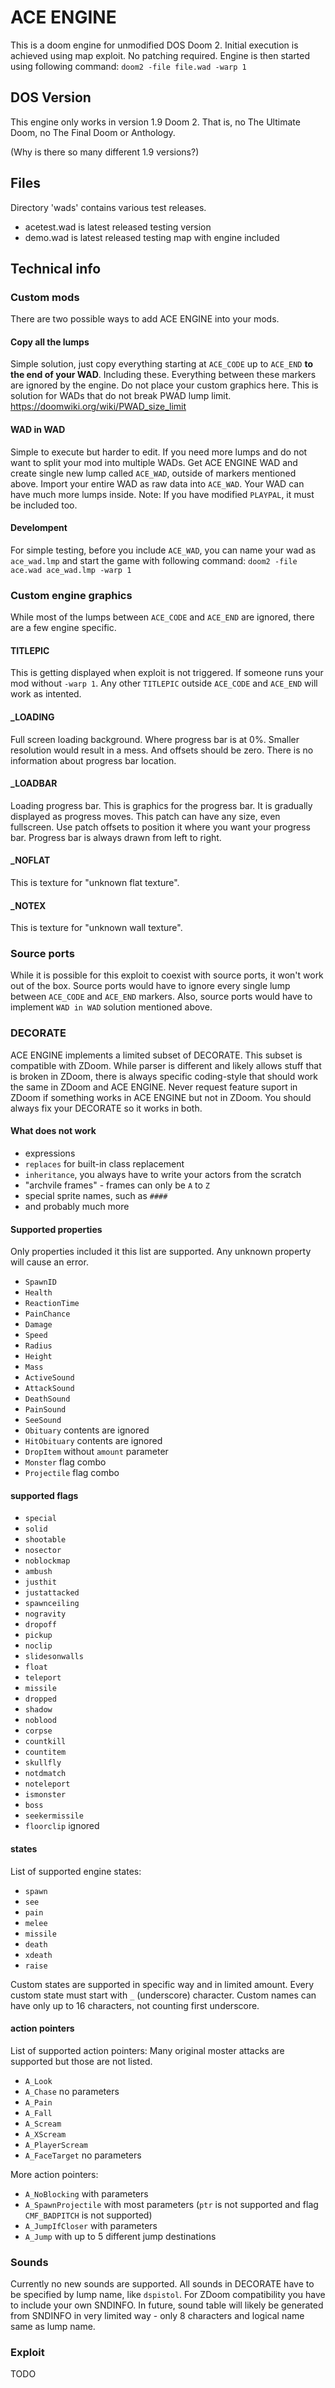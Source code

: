 # ACE ENGINE
This is a doom engine for unmodified DOS Doom 2.
Initial execution is achieved using map exploit. No patching required.
Engine is then started using following command:
`doom2 -file file.wad -warp 1`

## DOS Version
This engine only works in version 1.9 Doom 2.
That is, no The Ultimate Doom, no The Final Doom or Anthology.

(Why is there so many different 1.9 versions?)

## Files
Directory 'wads' contains various test releases.

- acetest.wad is latest released testing version
- demo.wad is latest released testing map with engine included

## Technical info

### Custom mods
There are two possible ways to add ACE ENGINE into your mods.

#### Copy all the lumps
Simple solution, just copy everything starting at `ACE_CODE` up to `ACE_END` **to the end of your WAD**. Including these.
Everything between these markers are ignored by the engine. Do not place your custom graphics here.
This is solution for WADs that do not break PWAD lump limit.
https://doomwiki.org/wiki/PWAD_size_limit

#### WAD in WAD
Simple to execute but harder to edit. If you need more lumps and do not want to split your mod into multiple WADs.
Get ACE ENGINE WAD and create single new lump called `ACE_WAD`, outside of markers mentioned above.
Import your entire WAD as raw data into `ACE_WAD`.
Your WAD can have much more lumps inside.
Note: If you have modified `PLAYPAL`, it must be included too.

#### Develompent
For simple testing, before you include `ACE_WAD`, you can name your wad as `ace_wad.lmp` and start the game with following command:
`doom2 -file ace.wad ace_wad.lmp -warp 1`

### Custom engine graphics
While most of the lumps between `ACE_CODE` and `ACE_END` are ignored, there are a few engine specific.

#### TITLEPIC
This is getting displayed when exploit is not triggered. If someone runs your mod without `-warp 1`.
Any other `TITLEPIC` outside `ACE_CODE` and `ACE_END` will work as intented.

#### _LOADING
Full screen loading background. Where progress bar is at 0%.
Smaller resolution would result in a mess. And offsets should be zero.
There is no information about progress bar location.

#### _LOADBAR
Loading progress bar. This is graphics for the progress bar. It is gradually displayed as progress moves.
This patch can have any size, even fullscreen. Use patch offsets to position it where you want your progress bar.
Progress bar is always drawn from left to right.

#### _NOFLAT
This is texture for "unknown flat texture".

#### _NOTEX
This is texture for "unknown wall texture".

### Source ports
While it is possible for this exploit to coexist with source ports, it won't work out of the box.
Source ports would have to ignore every single lump between `ACE_CODE` and `ACE_END` markers.
Also, source ports would have to implement `WAD in WAD` solution mentioned above.

### DECORATE
ACE ENGINE implements a limited subset of DECORATE. This subset is compatible with ZDoom.
While parser is different and likely allows stuff that is broken in ZDoom, there is always specific coding-style that should work the same in ZDoom and ACE ENGINE.
Never request feature suport in ZDoom if something works in ACE ENGINE but not in ZDoom. You should always fix your DECORATE so it works in both.

#### What does not work
- expressions
- `replaces` for built-in class replacement
- `inheritance`, you always have to write your actors from the scratch
- "archvile frames" - frames can only be `A` to `Z`
- special sprite names, such as `####`
- and probably much more

#### Supported properties
Only properties included it this list are supported. Any unknown property will cause an error.

- `SpawnID`
- `Health`
- `ReactionTime`
- `PainChance`
- `Damage`
- `Speed`
- `Radius`
- `Height`
- `Mass`
- `ActiveSound`
- `AttackSound`
- `DeathSound`
- `PainSound`
- `SeeSound`
- `Obituary` contents are ignored
- `HitObituary` contents are ignored
- `DropItem` without `amount` parameter
- `Monster` flag combo
- `Projectile` flag combo

#### supported flags
- `special`
- `solid`
- `shootable`
- `nosector`
- `noblockmap`
- `ambush`
- `justhit`
- `justattacked`
- `spawnceiling`
- `nogravity`
- `dropoff`
- `pickup`
- `noclip`
- `slidesonwalls`
- `float`
- `teleport`
- `missile`
- `dropped`
- `shadow`
- `noblood`
- `corpse`
- `countkill`
- `countitem`
- `skullfly`
- `notdmatch`
- `noteleport`
- `ismonster`
- `boss`
- `seekermissile`
- `floorclip` ignored

#### states
List of supported engine states:

- `spawn`
- `see`
- `pain`
- `melee`
- `missile`
- `death`
- `xdeath`
- `raise`

Custom states are supported in specific way and in limited amount.
Every custom state must start with `_` (underscore) character.
Custom names can have only up to 16 characters, not counting first underscore.

#### action pointers
List of supported action pointers:
Many original moster attacks are supported but those are not listed.

- `A_Look`
- `A_Chase` no parameters
- `A_Pain`
- `A_Fall`
- `A_Scream`
- `A_XScream`
- `A_PlayerScream`
- `A_FaceTarget` no parameters

More action pointers:

- `A_NoBlocking` with parameters
- `A_SpawnProjectile` with most parameters (`ptr` is not supported and flag `CMF_BADPITCH` is not supported)
- `A_JumpIfCloser` with parameters
- `A_Jump` with up to 5 different jump destinations

### Sounds
Currently no new sounds are supported. All sounds in DECORATE have to be specified by lump name, like `dspistol`.
For ZDoom compatibility you have to include your own SNDINFO.
In future, sound table will likely be generated from SNDINFO in very limited way - only 8 characters and logical name same as lump name.

### Exploit
TODO

